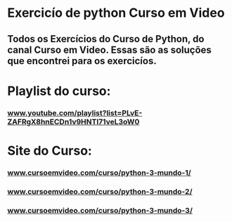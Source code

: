 # Exercicío de python Curso em Video
## Todos os Exercícios do Curso de Python, do canal Curso em Video. Essas são as soluções que encontrei para os exercicíos.

# Playlist do curso:
### www.youtube.com/playlist?list=PLvE-ZAFRgX8hnECDn1v9HNTI71veL3oW0

# Site do Curso:
### www.cursoemvideo.com/curso/python-3-mundo-1/
### www.cursoemvideo.com/curso/python-3-mundo-2/
### www.cursoemvideo.com/curso/python-3-mundo-3/
